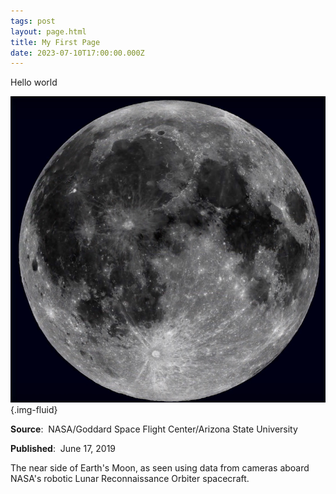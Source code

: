 ```yaml
---
tags: post
layout: page.html
title: My First Page
date: 2023-07-10T17:00:00.000Z
---
```


Hello world

![](/assets/lro_nearside_800.jpg){.img-fluid}

**Source**:  NASA/Goddard Space Flight Center/Arizona State University

**Published**:  June 17, 2019

The near side of Earth's Moon, as seen using data from cameras aboard NASA's robotic Lunar Reconnaissance Orbiter spacecraft.
